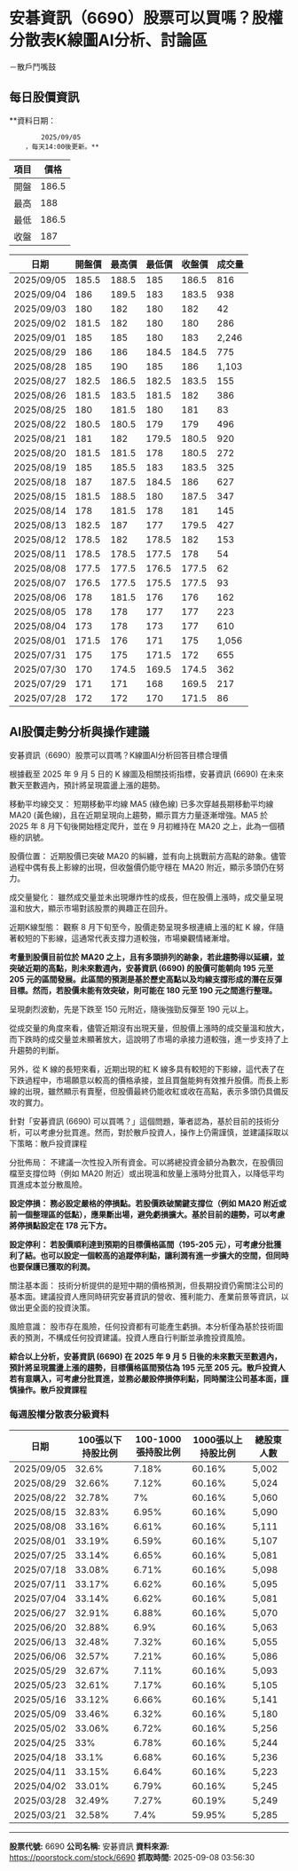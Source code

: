 # 安碁資訊（6690）股票可以買嗎？股權分散表K線圖AI分析、討論區
－散戶鬥嘴鼓

## 每日股價資訊

**資料日期：
        
            2025/09/05
        ，每天14:00後更新。**

| 項目 | 價格 |
|------|------|
| 開盤 | 186.5 |
| 最高 | 188 |
| 最低 | 186.5 |
| 收盤 | 187 |

| 日期 | 開盤價 | 最高價 | 最低價 | 收盤價 | 成交量 |
|------|--------|--------|--------|--------|--------|
| 2025/09/05 | 185.5 | 188.5 | 185 | 186.5 | 816 |
| 2025/09/04 | 186 | 189.5 | 183 | 183.5 | 938 |
| 2025/09/03 | 180 | 182 | 180 | 182 | 42 |
| 2025/09/02 | 181.5 | 182 | 180 | 180 | 286 |
| 2025/09/01 | 185 | 185 | 180 | 183 | 2,246 |
| 2025/08/29 | 186 | 186 | 184.5 | 184.5 | 775 |
| 2025/08/28 | 185 | 190 | 185 | 186 | 1,103 |
| 2025/08/27 | 182.5 | 186.5 | 182.5 | 183.5 | 155 |
| 2025/08/26 | 181.5 | 183.5 | 181.5 | 182 | 386 |
| 2025/08/25 | 180 | 181.5 | 180 | 181 | 83 |
| 2025/08/22 | 180.5 | 180.5 | 179 | 179 | 496 |
| 2025/08/21 | 181 | 182 | 179.5 | 180.5 | 920 |
| 2025/08/20 | 181.5 | 181.5 | 178 | 180.5 | 272 |
| 2025/08/19 | 185 | 185.5 | 183 | 183.5 | 325 |
| 2025/08/18 | 187 | 187.5 | 184.5 | 186 | 627 |
| 2025/08/15 | 181.5 | 188.5 | 180 | 187.5 | 347 |
| 2025/08/14 | 178 | 181.5 | 178 | 181 | 145 |
| 2025/08/13 | 182.5 | 187 | 177 | 179.5 | 427 |
| 2025/08/12 | 178.5 | 182 | 178.5 | 182 | 153 |
| 2025/08/11 | 178.5 | 178.5 | 177.5 | 178 | 54 |
| 2025/08/08 | 177.5 | 177.5 | 176.5 | 177.5 | 62 |
| 2025/08/07 | 176.5 | 177.5 | 175.5 | 177.5 | 93 |
| 2025/08/06 | 178 | 181.5 | 176 | 176 | 162 |
| 2025/08/05 | 178 | 178 | 177 | 177 | 223 |
| 2025/08/04 | 173 | 178 | 173 | 177 | 610 |
| 2025/08/01 | 171.5 | 176 | 171 | 175 | 1,056 |
| 2025/07/31 | 175 | 175 | 171.5 | 172 | 655 |
| 2025/07/30 | 170 | 174.5 | 169.5 | 174.5 | 362 |
| 2025/07/29 | 171 | 171 | 168 | 169.5 | 217 |
| 2025/07/28 | 172 | 172 | 170 | 171.5 | 86 |

## AI股價走勢分析與操作建議

安碁資訊（6690）股票可以買嗎？K線圖AI分析回答目標合理價

根據截至 2025 年 9 月 5 日的 K 線圖及相關技術指標，安碁資訊 (6690) 在未來數天至數週內，預計將呈現震盪上漲的趨勢。

移動平均線交叉： 短期移動平均線 MA5 (綠色線) 已多次穿越長期移動平均線 MA20 (黃色線)，且在近期呈現向上趨勢，顯示買方力量逐漸增強。MA5 於 2025 年 8 月下旬後開始穩定爬升，並在 9 月初維持在 MA20 之上，此為一個積極的訊號。

股價位置： 近期股價已突破 MA20 的糾纏，並有向上挑戰前方高點的跡象。儘管過程中偶有長上影線的出現，但收盤價仍能守穩在 MA20 附近，顯示多頭仍在努力。

成交量變化： 雖然成交量並未出現爆炸性的成長，但在股價上漲時，成交量呈現溫和放大，顯示市場對該股票的興趣正在回升。

近期K線型態： 觀察 8 月下旬至今，股價走勢呈現多根連續上漲的紅 K 線，伴隨著較短的下影線，這通常代表支撐力道較強，市場樂觀情緒漸增。

**考量到股價目前位於 MA20 之上，且有多頭排列的跡象，若此趨勢得以延續，並突破近期的高點，則未來數週內，安碁資訊 (6690) 的股價可能朝向 195 元至 205 元的區間發展。此區間的預測是基於歷史高點以及均線支撐形成的潛在反彈目標。然而，若股價未能有效突破，則可能在 180 元至 190 元之間進行整理。**

呈現劇烈波動，先是下跌至 150 元附近，隨後強勁反彈至 190 元以上。

從成交量的角度來看，儘管近期沒有出現天量，但股價上漲時的成交量溫和放大，而下跌時的成交量並未顯著放大，這說明了市場的承接力道較強，進一步支持了上升趨勢的判斷。

另外，從 K 線的長短來看，近期出現的紅 K 線多具有較短的下影線，這代表了在下跌過程中，市場願意以較高的價格承接，並且買盤能夠有效推升股價。而長上影線的出現，雖然顯示有賣壓，但股價最終仍能收紅或收在高點，表示多頭仍具備反攻的實力。

針對「安碁資訊 (6690) 可以買嗎？」這個問題，筆者認為，基於目前的技術分析，可以考慮分批買進。然而，對於散戶投資人，操作上仍需謹慎，並建議採取以下策略：散戶投資課程

分批佈局： 不建議一次性投入所有資金。可以將總投資金額分為數次，在股價回檔至支撐位時（例如 MA20 附近）或出現溫和放量上漲時分批買入，以降低平均買進成本並分散風險。

**設定停損： 務必設定嚴格的停損點。若股價跌破關鍵支撐位（例如 MA20 附近或前一個整理區的低點），應果斷出場，避免虧損擴大。基於目前的趨勢，可以考慮將停損點設定在 178 元下方。**

**設定停利： 若股價順利達到預期的目標價格區間（195-205 元），可考慮分批獲利了結。也可以設定一個較高的追蹤停利點，讓利潤有進一步擴大的空間，但同時也要保護已獲取的利潤。**

關注基本面： 技術分析提供的是短中期的價格預測，但長期投資仍需關注公司的基本面。建議投資人應同時研究安碁資訊的營收、獲利能力、產業前景等資訊，以做出更全面的投資決策。

風險意識： 股市存在風險，任何投資都有可能產生虧損。本分析僅為基於技術圖表的預測，不構成任何投資建議。投資人應自行判斷並承擔投資風險。

**綜合以上分析，安碁資訊 (6690) 在 2025 年 9 月 5 日後的未來數天至數週內，預計將呈現震盪上漲的趨勢，目標價格區間預估為 195 元至 205 元。散戶投資人若有意購入，可考慮分批買進，並務必嚴設停損停利點，同時關注公司基本面，謹慎操作。散戶投資課程**

### 每週股權分散表分級資料

| 日期 | 100張以下持股比例 | 100-1000張持股比例 | 1000張以上持股比例 | 總股東人數 |
|------|-------------------|--------------------|--------------------|----------|
| 2025/09/05 | 32.6% | 7.18% | 60.16% | 5,002 |
| 2025/08/29 | 32.66% | 7.12% | 60.16% | 5,024 |
| 2025/08/22 | 32.78% | 7% | 60.16% | 5,060 |
| 2025/08/15 | 32.83% | 6.95% | 60.16% | 5,090 |
| 2025/08/08 | 33.16% | 6.61% | 60.16% | 5,111 |
| 2025/08/01 | 33.19% | 6.59% | 60.16% | 5,107 |
| 2025/07/25 | 33.14% | 6.65% | 60.16% | 5,081 |
| 2025/07/18 | 33.08% | 6.71% | 60.16% | 5,098 |
| 2025/07/11 | 33.17% | 6.62% | 60.16% | 5,095 |
| 2025/07/04 | 33.14% | 6.62% | 60.16% | 5,081 |
| 2025/06/27 | 32.91% | 6.88% | 60.16% | 5,070 |
| 2025/06/20 | 32.88% | 6.9% | 60.16% | 5,063 |
| 2025/06/13 | 32.48% | 7.32% | 60.16% | 5,055 |
| 2025/06/06 | 32.57% | 7.21% | 60.16% | 5,086 |
| 2025/05/29 | 32.67% | 7.11% | 60.16% | 5,093 |
| 2025/05/23 | 32.61% | 7.17% | 60.16% | 5,105 |
| 2025/05/16 | 33.12% | 6.66% | 60.16% | 5,141 |
| 2025/05/09 | 33.46% | 6.32% | 60.16% | 5,180 |
| 2025/05/02 | 33.06% | 6.72% | 60.16% | 5,256 |
| 2025/04/25 | 33% | 6.78% | 60.16% | 5,244 |
| 2025/04/18 | 33.1% | 6.68% | 60.16% | 5,236 |
| 2025/04/11 | 33.15% | 6.64% | 60.16% | 5,223 |
| 2025/04/02 | 33.01% | 6.79% | 60.16% | 5,245 |
| 2025/03/28 | 32.49% | 7.27% | 60.19% | 5,249 |
| 2025/03/21 | 32.58% | 7.4% | 59.95% | 5,285 |

---

**股票代號:** 6690
**公司名稱:** 安碁資訊
**資料來源:** https://poorstock.com/stock/6690
**抓取時間:** 2025-09-08 03:56:30